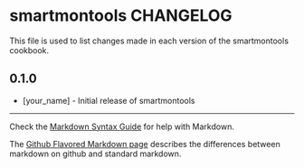 smartmontools CHANGELOG
=======================

This file is used to list changes made in each version of the smartmontools cookbook.

0.1.0
-----
- [your_name] - Initial release of smartmontools

- - -
Check the [Markdown Syntax Guide](http://daringfireball.net/projects/markdown/syntax) for help with Markdown.

The [Github Flavored Markdown page](http://github.github.com/github-flavored-markdown/) describes the differences between markdown on github and standard markdown.
